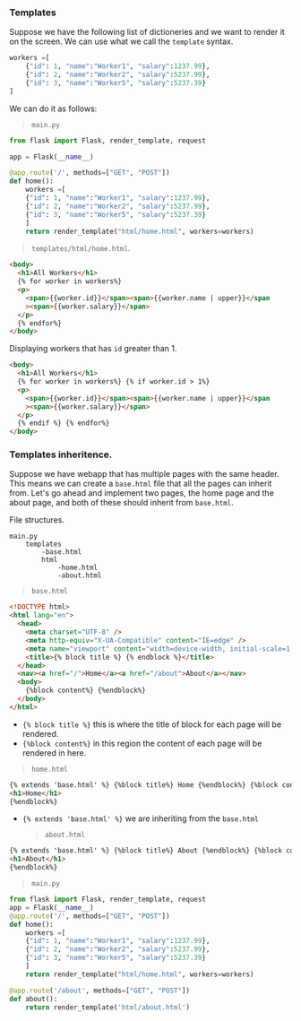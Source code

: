### Templates

Suppose we have the following list of dictioneries and we want to render it on the screen. We can use what we call the `template` syntax.

```python
workers =[
    {"id": 1, "name":"Worker1", "salary":1237.99},
    {"id": 2, "name":"Worker2", "salary":5237.99},
    {"id": 3, "name":"Worker5", "salary":5237.39}
]
```

We can do it as follows:

> `main.py`

```py
from flask import Flask, render_template, request

app = Flask(__name__)

@app.route('/', methods=["GET", "POST"])
def home():
    workers =[
    {"id": 1, "name":"Worker1", "salary":1237.99},
    {"id": 2, "name":"Worker2", "salary":5237.99},
    {"id": 3, "name":"Worker5", "salary":5237.39}
    ]
    return render_template("html/home.html", workers=workers)

```

> `templates/html/home.html`.

```html
<body>
  <h1>All Workers</h1>
  {% for worker in workers%}
  <p>
    <span>{{worker.id}}</span><span>{{worker.name | upper}}</span
    ><span>{{worker.salary}}</span>
  </p>
  {% endfor%}
</body>
```

Displaying workers that has `id` greater than 1.

```html
<body>
  <h1>All Workers</h1>
  {% for worker in workers%} {% if worker.id > 1%}
  <p>
    <span>{{worker.id}}</span><span>{{worker.name | upper}}</span
    ><span>{{worker.salary}}</span>
  </p>
  {% endif %} {% endfor%}
</body>
```

### Templates inheritence.

Suppose we have webapp that has multiple pages with the same header. This means we can create a `base.html` file that all the pages can inherit from. Let's go ahead and implement two pages, the home page and the about page, and both of these should inherit from `base.html`.

File structures.

```
main.py
    templates
        -base.html
        html
            -home.html
            -about.html
```

> `base.html`

```html
<!DOCTYPE html>
<html lang="en">
  <head>
    <meta charset="UTF-8" />
    <meta http-equiv="X-UA-Compatible" content="IE=edge" />
    <meta name="viewport" content="width=device-width, initial-scale=1.0" />
    <title>{% block title %} {% endblock %}</title>
  </head>
  <nav><a href="/">Home</a><a href="/about">About</a></nav>
  <body>
    {%block content%} {%endblock%}
  </body>
</html>
```

- `{% block title %}` this is where the title of block for each page will be rendered.
- `{%block content%}` in this region the content of each page will be rendered in here.

> `home.html`

```html
{% extends 'base.html' %} {%block title%} Home {%endblock%} {%block content%}
<h1>Home</h1>
{%endblock%}
```

- `{% extends 'base.html' %}` we are inheriting from the `base.html`
  > `about.html`

```html
{% extends 'base.html' %} {%block title%} About {%endblock%} {%block content%}
<h1>About</h1>
{%endblock%}
```

> `main.py`

```python
from flask import Flask, render_template, request
app = Flask(__name__)
@app.route('/', methods=["GET", "POST"])
def home():
    workers =[
    {"id": 1, "name":"Worker1", "salary":1237.99},
    {"id": 2, "name":"Worker2", "salary":5237.99},
    {"id": 3, "name":"Worker5", "salary":5237.39}
    ]
    return render_template("html/home.html", workers=workers)

@app.route('/about', methods=["GET", "POST"])
def about():
    return render_template('html/about.html')
```
